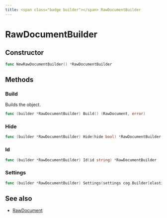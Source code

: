```yaml
---
title: <span class="badge builder"></span> RawDocumentBuilder
---
```

# <span class="badge builder"></span> RawDocumentBuilder

## Constructor

```go
func NewRawDocumentBuilder() *RawDocumentBuilder
```
## Methods

### <span class="badge object-method"></span> Build

Builds the object.

```go
func (builder *RawDocumentBuilder) Build() (RawDocument, error)
```

### <span class="badge object-method"></span> Hide

```go
func (builder *RawDocumentBuilder) Hide(hide bool) *RawDocumentBuilder
```

### <span class="badge object-method"></span> Id

```go
func (builder *RawDocumentBuilder) Id(id string) *RawDocumentBuilder
```

### <span class="badge object-method"></span> Settings

```go
func (builder *RawDocumentBuilder) Settings(settings cog.Builder[elasticsearch.ElasticsearchRawDocumentSettings]) *RawDocumentBuilder
```

## See also

 * <span class="badge object-type-struct"></span> [RawDocument](./object-RawDocument.md)
